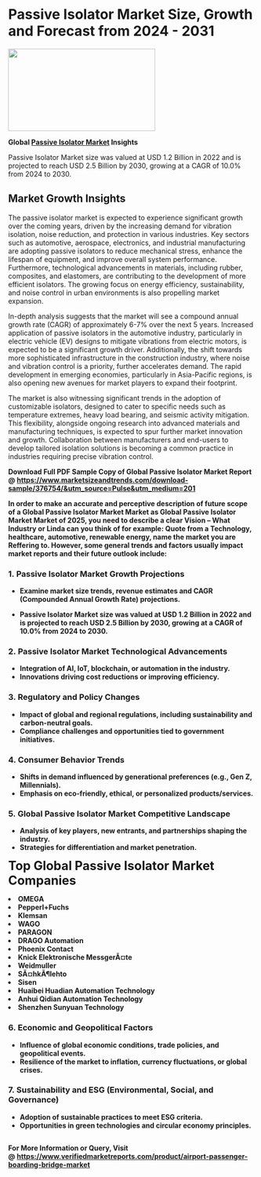 <H1>Passive Isolator Market Size, Growth and Forecast from 2024 - 2031</H1><img class="aligncenter size-medium wp-image-584254" src="https://thirdeyenews.in/wp-content/uploads/2024/09/Global-Market-Research-300x168.jpeg" alt="" width="300" height="168" /><p><strong>Global&nbsp;<a href="https://www.marketsizeandtrends.com/download-sample/376754/&amp;utm_source=Pulse&amp;utm_medium=201">Passive Isolator Market</a> Insights</strong></p><p>Passive Isolator Market size was valued at USD 1.2 Billion in 2022 and is projected to reach USD 2.5 Billion by 2030, growing at a CAGR of 10.0% from 2024 to 2030.</p><p><h2>Market Growth Insights</h2> <p>The passive isolator market is expected to experience significant growth over the coming years, driven by the increasing demand for vibration isolation, noise reduction, and protection in various industries. Key sectors such as automotive, aerospace, electronics, and industrial manufacturing are adopting passive isolators to reduce mechanical stress, enhance the lifespan of equipment, and improve overall system performance. Furthermore, technological advancements in materials, including rubber, composites, and elastomers, are contributing to the development of more efficient isolators. The growing focus on energy efficiency, sustainability, and noise control in urban environments is also propelling market expansion.</p> <p><strong></strong></p> <p>In-depth analysis suggests that the market will see a compound annual growth rate (CAGR) of approximately 6-7% over the next 5 years. Increased application of passive isolators in the automotive industry, particularly in electric vehicle (EV) designs to mitigate vibrations from electric motors, is expected to be a significant growth driver. Additionally, the shift towards more sophisticated infrastructure in the construction industry, where noise and vibration control is a priority, further accelerates demand. The rapid development in emerging economies, particularly in Asia-Pacific regions, is also opening new avenues for market players to expand their footprint.</p> <p>The market is also witnessing significant trends in the adoption of customizable isolators, designed to cater to specific needs such as temperature extremes, heavy load bearing, and seismic activity mitigation. This flexibility, alongside ongoing research into advanced materials and manufacturing techniques, is expected to spur further market innovation and growth. Collaboration between manufacturers and end-users to develop tailored isolation solutions is becoming a common practice in industries requiring precise vibration control.</p> <p><strong></p><p><span class=""><strong>Download Full PDF Sample Copy of Global Passive Isolator Market Report</strong> @ <a href="https://www.marketsizeandtrends.com/download-sample/376754/&amp;utm_source=Pulse&amp;utm_medium=201" target="_blank">https://www.marketsizeandtrends.com/download-sample/376754/&amp;utm_source=Pulse&amp;utm_medium=201</a></span></p><p>In order to make an accurate and perceptive description of future scope of a Global&nbsp;Passive Isolator Market Market as Global&nbsp;Passive Isolator Market Market of 2025, you need to describe a clear Vision &ndash; What Industry or Linda can you think of for example: Quote from a Technology, healthcare, automotive, renewable energy, name the market you are Reffering to. However, some general trends and factors usually impact market reports and their future outlook include:</p><h3>1.&nbsp;<strong>Passive Isolator Market Growth Projections</strong></h3><ul><li>Examine market size trends, revenue estimates and CAGR (Compounded Annual Growth Rate) projections.</li><li><p>Passive Isolator Market size was valued at USD 1.2 Billion in 2022 and is projected to reach USD 2.5 Billion by 2030, growing at a CAGR of 10.0% from 2024 to 2030.</p></li></ul><h3>2.&nbsp;<strong>Passive Isolator Market Technological Advancements</strong></h3><ul><li>Integration of AI, IoT, blockchain, or automation in the industry.</li><li>Innovations driving cost reductions or improving efficiency.</li></ul><h3>3.&nbsp;<strong>Regulatory and Policy Changes</strong></h3><ul><li>Impact of global and regional regulations, including sustainability and carbon-neutral goals.</li><li>Compliance challenges and opportunities tied to government initiatives.</li></ul><h3>4.&nbsp;<strong>Consumer Behavior Trends</strong></h3><ul><li>Shifts in demand influenced by generational preferences (e.g., Gen Z, Millennials).</li><li>Emphasis on eco-friendly, ethical, or personalized products/services.</li></ul><h3>5.&nbsp;<strong>Global Passive Isolator Market Competitive Landscape</strong></h3><ul><li>Analysis of key players, new entrants, and partnerships shaping the industry.</li><li>Strategies for differentiation and market penetration.</li></ul><p data-pm-slice="1 1 []"><span style="color: inherit; font-family: inherit; font-size: 25px;">Top Global Passive Isolator Market Companies</span></p><div class="" data-test-id=""><p><li>OMEGA</li><li> Pepperl+Fuchs</li><li> Klemsan</li><li> WAGO</li><li> PARAGON</li><li> DRAGO Automation</li><li> Phoenix Contact</li><li> Knick Elektronische MessgerÃ¤te</li><li> Weidmuller</li><li> SÃ¤hkÃ¶lehto</li><li> Sisen</li><li> Huaibei Huadian Automation Technology</li><li> Anhui Qidian Automation Technology</li><li> Shenzhen Sunyuan Technology</li></p></div><h3>6.&nbsp;<strong>Economic and Geopolitical Factors</strong></h3><ul><li>Influence of global economic conditions, trade policies, and geopolitical events.</li><li>Resilience of the market to inflation, currency fluctuations, or global crises.</li></ul><h3>7.&nbsp;<strong>Sustainability and ESG (Environmental, Social, and Governance)</strong></h3><ul><li>Adoption of sustainable practices to meet ESG criteria.</li><li>Opportunities in green technologies and circular economy principles.</li></ul><h2><strong style="font-size: 14px;">For More Information or Query, Visit @&nbsp;</strong><a style="background-color: #ffffff; font-size: 14px;" href="https://www.marketsizeandtrends.com/report/passive-isolator-market/" target="_blank">https://www.verifiedmarketreports.com/product/airport-passenger-boarding-bridge-market</a></h2>
